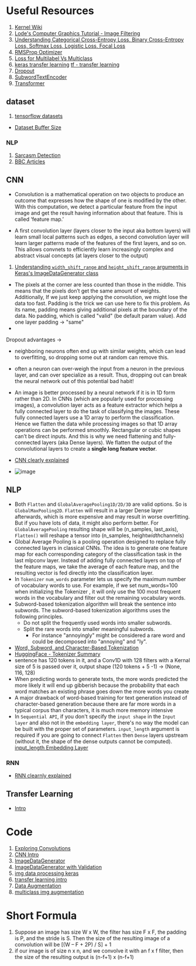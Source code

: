 # Useful Resources

1. [Kernel Wiki](https://en.wikipedia.org/wiki/Kernel_(image_processing))
2. [Lode's Computer Graphics Tutorial - Image Filtering](https://lodev.org/cgtutor/filtering.html)
3. [Understanding Categorical Cross-Entropy Loss, Binary Cross-Entropy Loss, Softmax Loss, Logistic Loss, Focal Loss](https://gombru.github.io/2018/05/23/cross_entropy_loss/)
4. [RMSProp Optimizer](https://www.cs.toronto.edu/~tijmen/csc321/slides/lecture_slides_lec6.pdf)
5. [Loss for Multilabel Vs Multiclass](https://stackoverflow.com/a/59433454/11105356)
6. [keras transfer learning](https://keras.io/guides/transfer_learning) [tf - transfer learning](https://www.tensorflow.org/tutorials/images/transfer_learning)
7. [Dropout](https://www.youtube.com/watch?v=ARq74QuavAo)
8. [SubwordTextEncoder](https://www.tensorflow.org/datasets/api_docs/python/tfds/deprecated/text/SubwordTextEncoder)
9. [Transformer](https://jinglescode.github.io/2020/05/27/illustrated-guide-transformer/)

## dataset
1. [tensorflow datasets](https://github.com/tensorflow/datasets/tree/master/docs/catalog)
  - [Dataset Buffer Size](https://datascience.stackexchange.com/questions/89316/tensorflows-shufflebuffer-size)

### NLP
1. [Sarcasm Detection](https://www.kaggle.com/rmisra/news-headlines-dataset-for-sarcasm-detection?select=Sarcasm_Headlines_Dataset_v2.json)
2. [BBC Articles](https://www.kaggle.com/yufengdev/bbc-fulltext-and-category)

## CNN
* Convolution is a mathematical operation on two objects to produce an outcome that expresses how the shape of one is modified by the other. With this computation, we detect a particular feature from the input image and get the result having information about that feature. This is called ‘feature map.’ 

* A first convolution layer (layers closer to the input aka bottom layers) will learn small local patterns such as edges, a second convolution layer will learn larger patterns made of the features of the first layers, and so on. This allows convnets to efficiently learn increasingly complex and abstract visual concepts (at layers closer to the output)

1. [Understanding `width_shift_range` and `height_shift_range` arguments in Keras's ImageDataGenerator class](https://stackoverflow.com/a/62487089/11105356)

* The pixels at the corner are less counted than those in the middle. This means that the pixels don’t get the same amount of weights. Additionally, If we just keep applying the convolution, we might lose the data too fast. Padding is the trick we can use here to fix this problem. As its name, padding means giving additional pixels at the boundary of the data. No padding, which is called "valid" (be default param value). Add one layer padding -> "same"
* 
Dropout advantages ->
* neighboring neurons often end up with similar weights, which can lead to overfitting, so dropping some out at random can remove this.
* often a neuron can over-weigh the input from a neuron in the previous layer, and can over specialize as a result. Thus, dropping out can break the neural network out of this potential bad habit! 

* An image is better processed by a neural network if it is in 1D form rather than 2D. In CNNs (which are popularly used for processing images), a convolution layer acts as a feature extractor which helps a fully connected layer to do the task of classifying the images. These fully connected layers use a 1D array to perform the classification. Hence we flatten the data while processing images so that 1D array operations can be performed smoothly. Rectangular or cubic shapes can’t be direct inputs. And this is why we need flattening and fully-connected layers (aka Dense layers). We flatten the output of the convolutional layers to create a **single long feature vector**. 
* [CNN clearly explained](https://towardsdatascience.com/the-most-intuitive-and-easiest-guide-for-convolutional-neural-network-3607be47480)
* ![image](https://user-images.githubusercontent.com/40615350/155012363-a032aa40-5e18-4caa-90fa-6d2cd7b67ec0.png)

## NLP
* Both `Flatten` and `GlobalAveragePooling1D/2D/3D` are valid options. So is `GlobalMaxPooling2D`. `Flatten` will result in a larger Dense layer afterwards, which is more expensive and may result in worse overfitting. But if you have lots of data, it might also perform better. For `GlobalAveragePooling` resulting shape will be (n_samples, last_axis), `Flatten()` will reshape a tensor into (n_samples, height*width*channels)
* Global Average Pooling is a pooling operation designed to replace fully connected layers in classical CNNs. The idea is to generate one feature map for each corresponding category of the classification task in the last mlpconv layer. Instead of adding fully connected layers on top of the feature maps, we take the average of each feature map, and the resulting vector is fed directly into the classification layer.
* In `Tokenizer` `num_words` parameter lets us specify the maximum number of vocabulary words to use. For example, if we set num_words=100 when initializing the Tokenizer , it will only use the 100 most frequent words in the vocabulary and filter out the remaining vocabulary words.
* Subword-based tokenization algorithm will break the sentence into subwords. The subword-based tokenization algorithms uses the following principles. 
  - Do not split the frequently used words into smaller subwords.
  - Split the rare words into smaller meaningful subwords. 
    - For instance "annoyingly" might be considered a rare word and could be decomposed into "annoying" and "ly".
* [Word, Subword, and Character-Based Tokenization](https://towardsdatascience.com/word-subword-and-character-based-tokenization-know-the-difference-ea0976b64e17)
* [HuggingFace - Tokenizer Summary](https://huggingface.co/docs/transformers/tokenizer_summary)
* sentence has 120 tokens in it, and a Conv1D with 128 filters with a Kernal size of 5 is passed over it, output shape (120 tokens + 5 -1) -> (None, 116, 128)
* When predicting words to generate texts, the more words predicted the more likely it will end up gibberish because the probability that each word matches an existing phrase goes down the more words you create
* A major drawback of word-based training for text generation instead of character-based generation because there are far more words in a typical corpus than characters, it is much more memory intensive
* In `Sequential API`, if you don't specify the `input shape` in the `Input layer` and also not in the `embedding layer`, there's no way the model can be built with the proper set of parameters. `input_length` argument is required if you are going to connect `Flatten` then `Dense` layers upstream (without it, the shape of the dense outputs cannot be computed). [input_length Embedding Layer](https://stackoverflow.com/a/61849045/11105356)
### RNN
* [RNN clearnly explained](https://towardsdatascience.com/the-most-intuitive-and-easiest-guide-for-recurrent-neural-network-873c29da73c7)

## Transfer Learning
* [Intro](https://stackoverflow.com/a/46745897/11105356)
# Code
1. [Exploring Convolutions](https://github.com/https-deeplearning-ai/tensorflow-1-public/blob/main/C1/W3/ungraded_labs/C1_W3_Lab_2_exploring_convolutions.ipynb)
2. [CNN Intro](https://github.com/lmoroney/dlaicourse/blob/master/Course%201%20-%20Part%206%20-%20Lesson%202%20-%20Notebook.ipynb)
3. [ImageDataGenerator](https://github.com/https-deeplearning-ai/tensorflow-1-public/blob/main/C1/W4/ungraded_labs/C1_W4_Lab_1_image_generator_no_validation.ipynb)
4. [ImageDataGenerator with Validation](https://github.com/https-deeplearning-ai/tensorflow-1-public/blob/main/C1/W4/ungraded_labs/C1_W4_Lab_2_image_generator_with_validation.ipynb)
5. [img data processing keras](https://keras.io/api/preprocessing/image/)
6. [transfer learning intro](https://github.com/https-deeplearning-ai/tensorflow-1-public/blob/main/C2/W3/ungraded_lab/C2_W3_Lab_1_transfer_learning.ipynb)
7. [Data Augmentation](https://github.com/https-deeplearning-ai/tensorflow-1-public/blob/main/C2/W2/ungraded_labs/C2_W2_Lab_1_cats_v_dogs_augmentation.ipynb)
8. [multiclass img augmentation](https://github.com/https-deeplearning-ai/tensorflow-1-public/blob/main/C2/W4/ungraded_lab/C2_W4_Lab_1_multi_class_classifier.ipynb)

# Short Formula
1. Suppose an image has size W x W, the filter has size F x F, the padding is P, and the stride is S. Then the size of the resulting image of a convolution will be [(W – F + 2P) / S] + 1
2.  if our image is of size n x n, and we convolve it with an f x f filter, then the size of the resulting output is (n-f+1) x (n-f+1)
